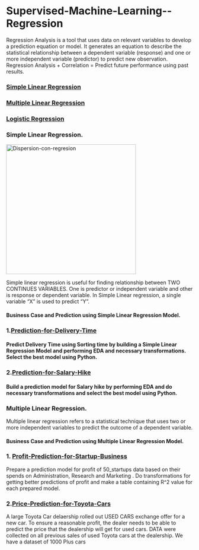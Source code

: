 # Supervised-Machine-Learning--Regression
Regression Analysis is a tool that uses data on relevant variables to develop a prediction equation or model. It generates an equation to describe the statistical relationship between a dependent variable (response) and one or more independent variable (predictor) to predict new observation. Regression Analysis + Correlation = Predict future performance using past results.
### [Simple Linear Regression](#SLR)
### [Multiple Linear Regression](#MLR)
### [Logistic Regression](#LR)









### Simple Linear Regression. <a name="SLR"></a>
<a title="Jsmura, CC BY-SA 4.0 &lt;https://creativecommons.org/licenses/by-sa/4.0&gt;, via Wikimedia Commons"
href="https://commons.wikimedia.org/wiki/File:Dispersion-con-regresion.png"><img width="350" alt="Dispersion-con-regresion"
src="https://upload.wikimedia.org/wikipedia/commons/d/de/Dispersion-con-regresion.png"></a>

Simple linear regression is useful for finding relationship between TWO CONTINUES VARIABLES. One is predictor or independent variable and other is response or dependent variable.
In Simple Linear regression, a single variable “X” is used to predict “Y”.

#### Business Case and Prediction using Simple Linear Regression Model.

### 1.[Prediction-for-Delivery-Time](https://github.com/D4Danny/Prediction-for-Delivery-Time/blob/main/Prediction%20for%20Delivery%20Time.ipynb)
#### Predict Delivery Time using Sorting time by building a Simple Linear Regression Model and performing EDA and necessary transformations. Select the best model using Python.


### 2.[Prediction-for-Salary-Hike](https://github.com/D4Danny/Predict-Salary-Hike/blob/main/Prediction%20Model%20for%20Salary%20Hike%20revised.ipynb)
#### Build a prediction model for Salary hike by performing EDA and do necessary transformations and select the best model using Python.





### Multiple Linear Regression. <a name="MLR"></a>
Multiple linear regression refers to a statistical technique that uses two or more independent variables to predict the outcome of a dependent variable. 

#### Business Case and Prediction using Multiple Linear Regression Model.

### 1. [Profit-Prediction-for-Startup-Business](https://github.com/D4Danny/Profit-Prediction-for-Startup-Business/blob/main/50%20Startups%20Prediction.ipynb)
Prepare a prediction model for profit of 50_startups data based on their spends on Administration, Research and Marketing . Do transformations for getting better predictions of profit and make a table containing R^2 value for each prepared model.


### 2.[Price-Prediction-for-Toyota-Cars](https://github.com/D4Danny/Price-Prediction-for-Toyota-Cars/blob/main/Price%20prediction%20model%20for%20Toyota%20Corolla%20Cars.ipynb)
A large Toyota Car delaership rolled out USED CARS exchange offer for a new car. To ensure a reasonable profit, the dealer needs to be able to predict the price that the dealership will get for used cars. DATA were collected on all previous sales of used Toyota cars at the dealership. We have a dataset of 1000 Plus cars

